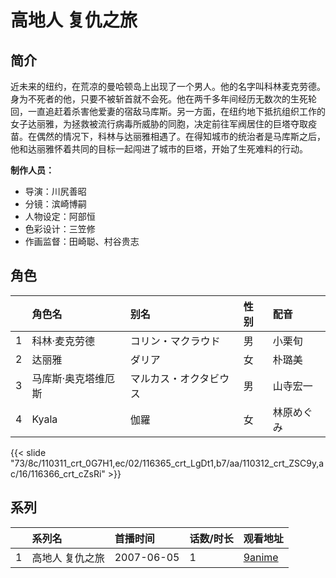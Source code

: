 # 高地人 复仇之旅


## 简介

近未来的纽约，在荒凉的曼哈顿岛上出现了一个男人。他的名字叫科林麦克劳德。身为不死者的他，只要不被斩首就不会死。他在两千多年间经历无数次的生死轮回，一直追赶着杀害他爱妻的宿敌马库斯。另一方面，在纽约地下抵抗组织工作的女子达丽雅，为拯救被流行病毒所威胁的同胞，决定前往军阀居住的巨塔夺取疫苗。在偶然的情况下，科林与达丽雅相遇了。在得知城市的统治者是马库斯之后，他和达丽雅怀着共同的目标一起闯进了城市的巨塔，开始了生死难料的行动。

**制作人员：**
- 导演：川尻善昭
- 分镜：滨崎博嗣
- 人物设定：阿部恒
- 色彩设计：三笠修
- 作画监督：田崎聪、村谷贵志

## 角色

|     |   角色名   |   别名  | 性别 |  配音  |
|:--- |:------  |:----      |:---  |:--   |
| 1 | 科林·麦克劳德 | コリン・マクラウド | 男 | 小栗旬 |
| 2 | 达丽雅 | ダリア | 女 | 朴璐美 |
| 3 | 马库斯·奥克塔维厄斯 | マルカス・オクタビウス | 男 | 山寺宏一 |
| 4 | Kyala | 伽羅 | 女 | 林原めぐみ |

{{< slide "73/8c/110311_crt_0G7H1,ec/02/116365_crt_LgDt1,b7/aa/110312_crt_ZSC9y,ac/16/116366_crt_cZsRi" >}}

## 系列

|     |   系列名   |   首播时间  | 话数/时长  | 观看地址 |
|:---  |:------    |:----      |:---       |:---  |
| 1 | 高地人 复仇之旅 | 2007-06-05 | 1 | [9anime](https://9anime.to/watch/highlander-the-search-for-vengeance.pw66/ep-full)  |



